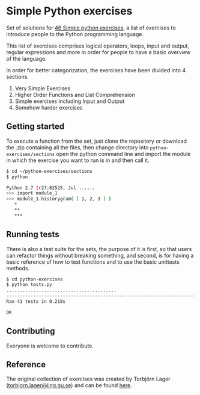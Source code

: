 Simple Python exercises
================


Set of solutions for [46 Simple python exercises](https://github.com/PabloVallejo/python-exercises/blob/master/exercises-list.md), a list of exercises to introduce people to the
Python programming language.

This list of exercises comprises logical operators, loops, input and output, regular expressions and
more in order for people to have a basic overview of the language.

In order for better categorization, the exercises have been divided into 4 sections.

1. Very Simple Exercises
2. Higher Order Functions and List Comprehension
3. Simple exercises including Input and Output
4. Somehow harder exercises

## Getting started
To execute a function from the set, just clone the repository or download the .zip containing all the files, then change directory into `python-exercises/sections` open the python command line and import the module in
which the exercise you want to run is in and then call it.

```bash
$ cd ~/python-exercises/sections
$ python

Python 2.7 (r27:82525, Jul ......
>>> import module_1
>>> module_1.historygram( [ 1, 2, 3 ] )
   *
   **
   ***
```


## Running tests

There is also a test suite for the sets, the purpose of it is first, so that users can refactor
things without breaking something, and second, is for having a basic reference of how to test
functions and to use the basic unittests methods.

```bash
$ cd python-exercises
$ python tests.py
.........................................
----------------------------------------------------------------------
Ran 41 tests in 0.218s

OK
```

## Contributing
Everyone is welcome to contribute.

## Reference
The original collection of exercises was created by Torbjörn Lager (torbjorn.lager@ling.gu.se)
and can be found [here](http://www.ling.gu.se/~lager/python_exercises.html).
